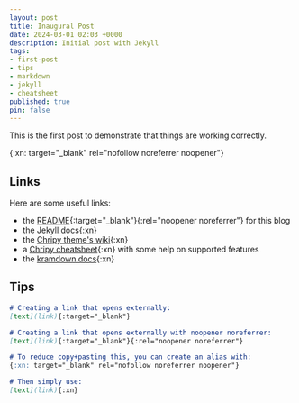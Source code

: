 ```yaml
---
layout: post
title: Inaugural Post
date: 2024-03-01 02:03 +0000
description: Initial post with Jekyll
tags:
- first-post
- tips
- markdown
- jekyll
- cheatsheet
published: true
pin: false
---
```

This is the first post to demonstrate that things are working correctly.

<!-- Create an alias: {:xn} to use as a suffix on links to create external link -->
{:xn: target="_blank" rel="nofollow noreferrer noopener"}

## Links
Here are some useful links:
- the [README](https://github.com/GetOutOfMyBakery/getoutofmybakery.github.io/blob/main/README.md){:target="_blank"}{:rel="noopener noreferrer"} for this blog
- the [Jekyll docs](https://jekyllrb.com/){:xn}
- the [Chripy theme's wiki](https://github.com/cotes2020/jekyll-theme-chirpy/wiki){:xn}
- a [Chripy cheatsheet](https://chirpy.cotes.page/posts/text-and-typography/){:xn} with some help on supported features
- the [kramdown docs](https://kramdown.gettalong.org/syntax.html){:xn}

## Tips
```md
# Creating a link that opens externally:
[text](link){:target="_blank"}

# Creating a link that opens externally with noopener noreferrer:
[text](link){:target="_blank"}{:rel="noopener noreferrer"}

# To reduce copy+pasting this, you can create an alias with:
{:xn: target="_blank" rel="nofollow noreferrer noopener"}

# Then simply use:
[text](link){:xn}
```
